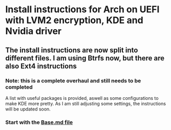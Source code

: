 # Install instructions for Arch on UEFI with LVM2 encryption, KDE and Nvidia driver

## The install instructions are now split into different files. I am using Btrfs now, but there are also Ext4 instructions

### Note: this is a complete overhaul and still needs to be completed

A list with useful packages is provided, aswell as some configurations to make KDE more pretty.
As I am still adjusting some settings, the instructions will be updated soon.

### Start with the [Base.md file](base.md)
